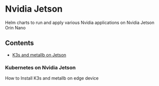 # Nvidia Jetson

Helm charts to run and apply various Nvidia applications on Nvidia Jetson Orin Nano

## Contents
- [K3s and metallb on Jetson](#kubernetes-on-nvidia-jetson)

### Kubernetes on Nvidia Jetson
How to Install K3s and metallb on edge device

